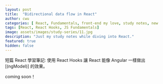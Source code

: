 ```yaml
---
layout: post
title:  "Bidirectional data flow in React"
author: cwu
categories: [ React, Fundamentals, front-end my love, study notes, new framework! ]
tags: [React, React Hooks, JS Fundamentals]
image: assets/images/study-series/11.jpg
description: "Just my study notes while diving into React."
featured: true
hidden: false
---
```


短篇 React 學習筆記: 使用 React Hooks 讓 React 能像 Angular 一樣做出 [(ngModel)] 的效果。

coming soon！